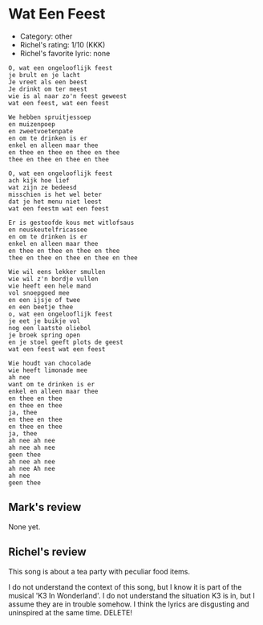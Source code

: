 # Wat Een Feest

 * Category: other
 * Richel's rating: 1/10 (KKK)
 * Richel's favorite lyric: none

```
O, wat een ongelooflijk feest
je brult en je lacht
Je vreet als een beest
Je drinkt om ter meest
wie is al naar zo'n feest geweest
wat een feest, wat een feest

We hebben spruitjessoep
en muizenpoep
en zweetvoetenpate
en om te drinken is er
enkel en alleen maar thee
en thee en thee en thee en thee
thee en thee en thee en thee

O, wat een ongelooflijk feest
ach kijk hoe lief
wat zijn ze bedeesd
misschien is het wel beter
dat je het menu niet leest
wat een feestm wat een feest

Er is gestoofde kous met witlofsaus
en neuskeutelfricassee
en om te drinken is er
enkel en alleen maar thee
en thee en thee en thee en thee
thee en thee en thee en thee en thee

Wie wil eens lekker smullen
wie wil z'n bordje vullen
wie heeft een hele mand
vol snoepgoed mee
en een ijsje of twee
en een beetje thee
o, wat een ongelooflijk feest
je eet je buikje vol
nog een laatste oliebol
je broek spring open
en je stoel geeft plots de geest
wat een feest wat een feest

Wie houdt van chocolade
wie heeft limonade mee
ah nee
want om te drinken is er
enkel en alleen maar thee
en thee en thee
en thee en thee
ja, thee
en thee en thee
en thee en thee
ja, thee
ah nee ah nee
ah nee ah nee
geen thee
ah nee ah nee
ah nee Ah nee
ah nee
geen thee
```

## Mark's review

None yet.

## Richel's review

This song is about a tea party with peculiar food items.

I do not understand the context of this song, but I know it is part of the musical 'K3 In Wonderland'. I do not understand the
situation K3 is in, but I assume they are in trouble somehow. I think the lyrics are disgusting and uninspired at the same time. DELETE! 
